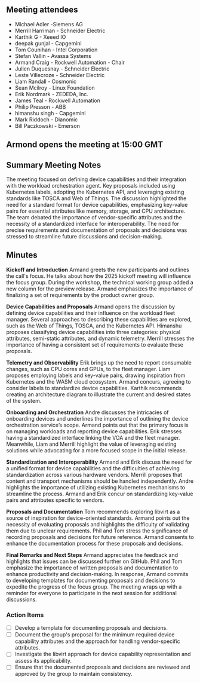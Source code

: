## Meeting attendees
- Michael Adler -Siemens AG	
- Merrill Harriman - Schneider Electric	
- Karthik G	- Xeeed IO
- deepak gunjal	- Capgemini
- Tom Counihan - Intel Corporation
- Stefan Vallin	- Avassa Systems
- Armand Craig - Rockwell Automation - Chair
- Julien Duquesnay - Schneider Electric
- Leste Villecroze - Schneider Electric
- Liam Randall - Cosmonic
- Sean Mcilroy - Linux Foundation
- Erik Nordmark - ZEDEDA, Inc.
- James Teal - Rockwell Automation
- Philip Presson - ABB
- himanshu singh - Capgemini
- Mark Riddoch - Dianomic
- Bill Paczkowski	- Emerson

## Armond opens the meeting at 15:00 GMT

## Summary Meeting Notes

The meeting focused on defining device capabilities and their integration with the workload orchestration agent. Key proposals included using Kubernetes labels, adopting the Kubernetes API, and leveraging existing standards like TOSCA and Web of Things. The discussion highlighted the need for a standard format for device capabilities, emphasizing key-value pairs for essential attributes like memory, storage, and CPU architecture. The team debated the importance of vendor-specific attributes and the necessity of a standardized interface for interoperability. The need for precise requirements and documentation of proposals and decisions was stressed to streamline future discussions and decision-making.

## Minutes
**Kickoff and Introduction**
Armand greets the new participants and outlines the call's focus. He talks about how the 2025 kickoff meeting will influence the focus group. During the workshop, the technical working group added a new column for the preview release. Armand emphasizes the importance of finalizing a set of requirements by the product owner group.

**Device Capabilities and Proposals**
Armand opens the discussion by defining device capabilities and their influence on the workload fleet manager. Several approaches to describing these capabilities are explored, such as the Web of Things, TOSCA, and the Kubernetes API. Himanshu proposes classifying device capabilities into three categories: physical attributes, semi-static attributes, and dynamic telemetry. Merrill stresses the importance of having a consistent set of requirements to evaluate these proposals.

**Telemetry and Observability**
Erik brings up the need to report consumable changes, such as CPU cores and GPUs, to the fleet manager. Liam proposes employing labels and key-value pairs, drawing inspiration from Kubernetes and the WASM cloud ecosystem. Armand concurs, agreeing to consider labels to standardize device capabilities. Karthik recommends creating an architecture diagram to illustrate the current and desired states of the system.

**Onboarding and Orchestration**
Andre discusses the intricacies of onboarding devices and underlines the importance of outlining the device orchestration service’s scope. Armand points out that the primary focus is on managing workloads and reporting device capabilities. Erik stresses having a standardized interface linking the VOA and the fleet manager. Meanwhile, Liam and Merrill highlight the value of leveraging existing solutions while advocating for a more focused scope in the initial release.

**Standardization and Interoperability**
Armand and Erik discuss the need for a unified format for device capabilities and the difficulties of achieving standardization across various hardware vendors. Merrill proposes that content and transport mechanisms should be handled independently. Andre highlights the importance of utilizing existing Kubernetes mechanisms to streamline the process. Armand and Erik concur on standardizing key-value pairs and attributes specific to vendors.

**Proposals and Documentation**
Tom recommends exploring libvirt as a source of inspiration for device-oriented standards. Armand points out the necessity of evaluating proposals and highlights the difficulty of validating them due to unclear requirements. Phil and Tom stress the significance of recording proposals and decisions for future reference. Armand consents to enhance the documentation process for these proposals and decisions.

**Final Remarks and Next Steps**
Armand appreciates the feedback and highlights that issues can be discussed further on GitHub. Phil and Tom emphasize the importance of written proposals and documentation to enhance productivity and decision-making. In response, Armand commits to developing templates for documenting proposals and decisions to expedite the progress of the focus group. The meeting wraps up with a reminder for everyone to participate in the next session for additional discussions.

### Action Items
- [ ] Develop a template for documenting proposals and decisions.
- [ ] Document the group's proposal for the minimum required device capability attributes and the approach for handling vendor-specific attributes.
- [ ] Investigate the libvirt approach for device capability representation and assess its applicability.
- [ ] Ensure that the documented proposals and decisions are reviewed and approved by the group to maintain consistency.
